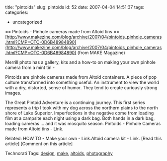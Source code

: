 title: "pintoids"
slug: pintoids
id: 52
date: 2007-04-04 14:51:37
tags: 
categories: 
- uncategorized

== Pintoids - Pinhole cameras made from Altoid tins ==
  [http://www.makezine.com/blog/archive/2007/04/pintoids_pinhole_cameras.html?CMP=OTC-0D6B48984890](http://www.makezine.com/blog/archive/2007/04/pintoids_pinhole_cameras.html?CMP=OTC-0D6B48984890)
  (from MAKE Magazine)

Merrill photo has a gallery, kits and a how-to on making your own pinhole camera from a mint tin -

Pintoids are pinhole cameras made from Altoid containers. A piece of pop culture transformed into something useful. An instrument to view the world with a dry, distorted, sense of humor. They tend to create curiously strong images.

The Great Pintoid Adventure is a continuing journey. This first series represents a trip I took with my dog across the northern plains to the north shore of Lake Superior. Imperfections in the negative come from loading film at a campsite each night using a dark bag. Both hands in a dark bag, loading cameras ... and it was mosquito season.
Pintoids - Pinhole Cameras made from Altoid tins - Link.

Related:
HOW TO - Make your own - Link.Altoid camera kit - Link.
[Read this article] [Comment on this article]

<!-- technorati tags start -->

Technorati Tags: [design](http://www.technorati.com/tag/design), [make](http://www.technorati.com/tag/make), [altoids](http://www.technorati.com/tag/altoids), [photography](http://www.technorati.com/tag/photography)
<!-- technorati tags end -->
